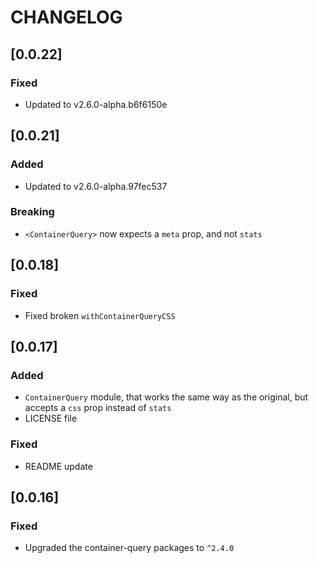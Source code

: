# CHANGELOG

## [0.0.22]

### Fixed

* Updated to v2.6.0-alpha.b6f6150e

## [0.0.21]

### Added

* Updated to v2.6.0-alpha.97fec537

### Breaking

* `<ContainerQuery>` now expects a `meta` prop, and not `stats`

## [0.0.18]

### Fixed

* Fixed broken `withContainerQueryCSS`

## [0.0.17]

### Added

* `ContainerQuery` module, that works the same way as the original, but accepts
  a `css` prop instead of `stats`
* LICENSE file

### Fixed

* README update

## [0.0.16]

### Fixed

* Upgraded the container-query packages to `^2.4.0`
